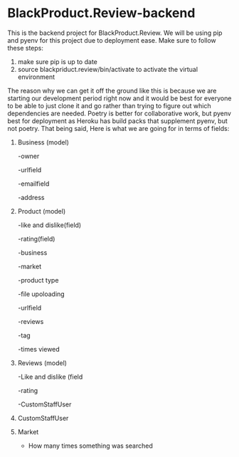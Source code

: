 # BlackProduct.Review-backend

This is the backend project for BlackProduct.Review.  We will be using pip and
pyenv for this project due to deployment ease.  Make sure to follow these
steps:  

1) make sure pip is up to date
2) source blackpriduct.review/bin/activate to activate the virtual environment 

The reason why we can get it off the ground like this is because we are 
starting our development period right now and it would be best for everyone to 
be able to just clone it and go rather than trying to figure out which 
dependencies are needed.  Poetry is better for collaborative work, but pyenv 
best for deployment as Heroku has build packs that supplement pyenv, but not poetry.  That being said, Here is what we are going for in terms of fields:

1) Business (model)

   -owner
   
   -urlfield
   
   -emailfield
   
   -address
 
2) Product (model)

   -like and dislike(field)
   
   -rating(field)
   
   -business
   
   -market
   
   -product type
   
   -file upoloading
   
   -urlfield
   
   -reviews
   
   -tag
   
   -times viewed
   
3) Reviews (model)

   -Like and dislike (field
   
   -rating
   
   -CustomStaffUser

4) CustomStaffUser

5) Market
   - How many times something was searched
